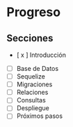 # Progreso

## Secciones
- [ x ] Introducción
- [  ] Base de Datos
- [  ] Sequelize
- [  ] Migraciones
- [  ] Relaciones
- [  ] Consultas
- [  ] Despliegue
- [  ] Próximos pasos
